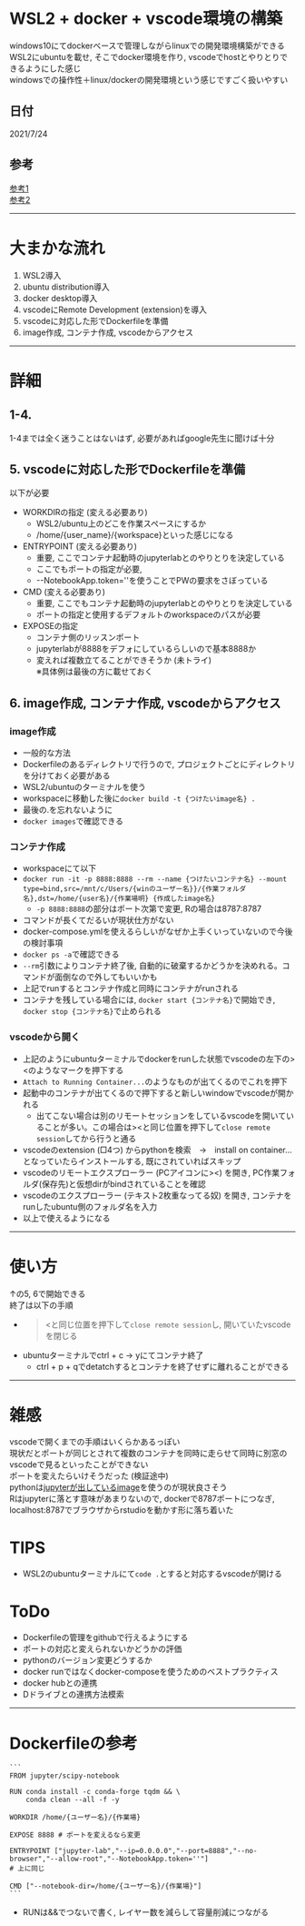# WSL2 + docker + vscode環境の構築
windows10にてdockerベースで管理しながらlinuxでの開発環境構築ができる  
WSL2にubuntuを載せ, そこでdocker環境を作り, vscodeでhostとやりとりできるようにした感じ  
windowsでの操作性＋linux/dockerの開発環境という感じですごく扱いやすい  

## 日付
2021/7/24  

## 参考
[参考1](https://speakerdeck.com/nsaito9628/wsl2-plus-docker-plus-jupyter-to-vs-code-rimotohuan-jing-falsegou-zhu?slide=16)  
[参考2](https://qiita.com/c60evaporator/items/fd019f5ac6eb4d612cd4)  

***
# 大まかな流れ
1. WSL2導入  
2. ubuntu distribution導入   
3. docker desktop導入  
4. vscodeにRemote Development (extension)を導入  
5. vscodeに対応した形でDockerfileを準備  
6. image作成, コンテナ作成, vscodeからアクセス  

***
# 詳細
## 1-4.
1-4までは全く迷うことはないはず, 必要があればgoogle先生に聞けば十分  

## 5. vscodeに対応した形でDockerfileを準備
以下が必要  
- WORKDIRの指定 (変える必要あり)  
    - WSL2/ubuntu上のどこを作業スペースにするか  
    - /home/{user_name}/{workspace}といった感じになる  
- ENTRYPOINT (変える必要あり)  
    - 重要, ここでコンテナ起動時のjupyterlabとのやりとりを決定している  
    - ここでもポートの指定が必要,   
    - --NotebookApp.token=''を使うことでPWの要求をさぼっている  
- CMD (変える必要あり)  
    - 重要, ここでもコンテナ起動時のjupyterlabとのやりとりを決定している  
    - ポートの指定と使用するデフォルトのworkspaceのパスが必要  
- EXPOSEの指定  
    - コンテナ側のリッスンポート  
    - jupyterlabが8888をデフォにしているらしいので基本8888か  
    - 変えれば複数立てることができそうか (未トライ)  
※具体例は最後の方に載せておく

## 6. image作成, コンテナ作成, vscodeからアクセス
### image作成  
- 一般的な方法  
- Dockerfileのあるディレクトリで行うので, プロジェクトごとにディレクトリを分けておく必要がある  
- WSL2/ubuntuのターミナルを使う  
- workspaceに移動した後に```docker build -t {つけたいimage名} .```  
- 最後の.を忘れないように  
- ```docker images```で確認できる  

### コンテナ作成  
- workspaceにて以下  
- ```docker run -it -p 8888:8888 --rm --name {つけたいコンテナ名} --mount type=bind,src=/mnt/c/Users/{winのユーザー名}}/{作業フォルダ名},dst=/home/{user名}/{作業場明} {作成したimage名}```  
    - ```-p 8888:8888```の部分はポート次第で変更, Rの場合は8787:8787  
- コマンドが長くてだるいが現状仕方がない  
- docker-compose.ymlを使えるらしいがなぜか上手くいっていないので今後の検討事項  
- ```docker ps -a```で確認できる  
- ```--rm```引数によりコンテナ終了後, 自動的に破棄するかどうかを決めれる。コマンドが面倒なので外してもいいかも  
- 上記でrunするとコンテナ作成と同時にコンテナがrunされる  
- コンテナを残している場合には, ```docker start {コンテナ名}```で開始でき, ```docker stop {コンテナ名}```で止められる  

### vscodeから開く  
- 上記のようにubuntuターミナルでdockerをrunした状態でvscodeの左下の><のようなマークを押下する  
- ```Attach to Running Container...```のようなものが出てくるのでこれを押下  
- 起動中のコンテナが出てくるので押下すると新しいwindowでvscodeが開かれる  
    - 出てこない場合は別のリモートセッションをしているvscodeを開いていることが多い。この場合は><と同じ位置を押下して```close remote session```してから行うと通る  
- vscodeのextension (□4つ) からpythonを検索　→　install on container...となっていたらインストールする, 既にされていればスキップ  
- vscodeのリモートエクスプローラー (PCアイコンに><) を開き, PC作業フォルダ(保存先)と仮想dirがbindされていることを確認  
- vscodeのエクスプローラー (テキスト2枚重なってる奴) を開き, コンテナをrunしたubuntu側のフォルダ名を入力  
- 以上で使えるようになる  

***
# 使い方
↑の5, 6で開始できる  
終了は以下の手順  
- ><と同じ位置を押下して```close remote session```し, 開いていたvscodeを閉じる  
- ubuntuターミナルでctrl + c -> yにてコンテナ終了  
    - ctrl + p + qでdetatchするとコンテナを終了せずに離れることができる  

***
# 雑感
vscodeで開くまでの手順はいくらかあるっぽい  
現状だとポートが同じとされて複数のコンテナを同時に走らせて同時に別窓のvscodeで見るといったことができない  
ポートを変えたらいけそうだった (検証途中)  
pythonは[jupyterが出しているimage](https://hub.docker.com/r/jupyter/scipy-notebook)を使うのが現状良さそう  
Rはjupyterに落とす意味があまりないので, dockerで8787ポートにつなぎ, localhost:8787でブラウザからrstudioを動かす形に落ち着いた  

# TIPS
- WSL2のubuntuターミナルにて```code .```とすると対応するvscodeが開ける  

# ToDo
- Dockerfileの管理をgithubで行えるようにする  
- ポートの対応と変えられないかどうかの評価  
- pythonのバージョン変更どうするか  
- docker runではなくdocker-composeを使うためのベストプラクティス  
- docker hubとの連携  
- Dドライブとの連携方法模索  

***
# Dockerfileの参考

    ```
    FROM jupyter/scipy-notebook

    RUN conda install -c conda-forge tqdm && \
        conda clean --all -f -y

    WORKDIR /home/{ユーザー名}/{作業場}

    EXPOSE 8888 # ポートを変えるなら変更

    ENTRYPOINT ["jupyter-lab","--ip=0.0.0.0","--port=8888","--no-browser","--allow-root","--NotebookApp.token=''"]
    # 上に同じ

    CMD ["--notebook-dir=/home/{ユーザー名}/{作業場}"]
    ```

- RUNは&&でつないで書く, レイヤー数を減らして容量削減につながる  
